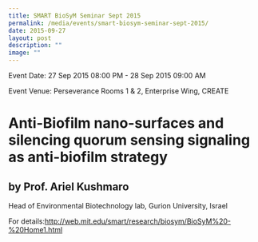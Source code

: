 ```yaml
---
title: SMART BioSyM Seminar Sept 2015
permalink: /media/events/smart-biosym-seminar-sept-2015/
date: 2015-09-27
layout: post
description: ""
image: ""
---
```


Event Date: 27 Sep 2015 08:00 PM - 28 Sep 2015 09:00 AM

Event Venue: Perseverance Rooms 1 & 2, Enterprise Wing, CREATE

Anti-Biofilm nano-surfaces and silencing quorum sensing signaling as anti-biofilm strategy
==========================================================================================

by Prof. Ariel Kushmaro
-----------------------

Head of Environmental Biotechnology lab, Gurion University, Israel

For details:http://web.mit.edu/smart/research/biosym/BioSyM%20-%20Home1.html